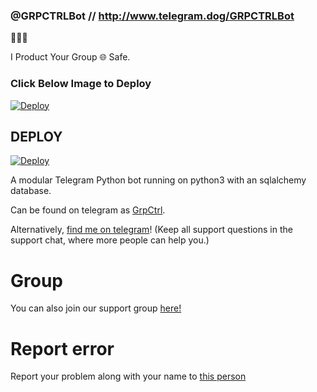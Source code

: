 ### @GRPCTRLBot // http://www.telegram.dog/GRPCTRLBot
🤖🤖🤖

I Product Your Group 🌐 Safe.

### Click Below Image to Deploy
[![Deploy](https://telegra.ph/file/3a7cc940468301698cf53.gif)](https://heroku.com/deploy?template=https://github.com/IVETRI/GRPCTRL.git)

## DEPLOY
[![Deploy](https://www.herokucdn.com/deploy/button.svg)](https://heroku.com/deploy?template=https://github.com/IVETRI/GRPCTRL.git)

A modular Telegram Python bot running on python3 with an sqlalchemy database.

Can be found on telegram as [GrpCtrl](https://t.me/GRPCTRLbot).

Alternatively, [find me on telegram](https://t.me/IMVETRI)! (Keep all support questions in the support chat, where more people can help you.)

# Group
You can also join our support group [here!](https://t.me/teamnoway)

# Report error
Report your problem along with your name to [this person](https://t.me/IMVETRI)


